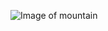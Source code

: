 ![Image of mountain](https://images.unsplash.com/photo-1582208626255-a28821e3f2cc?ixlib=rb-1.2.1&ixid=eyJhcHBfaWQiOjEyMDd9&auto=format&fit=crop&w=934&q=80)
